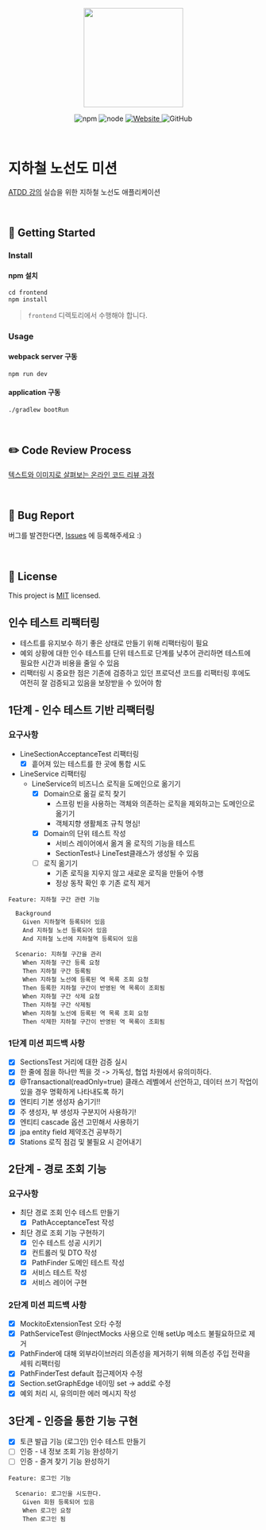 <p align="center">
    <img width="200px;" src="https://raw.githubusercontent.com/woowacourse/atdd-subway-admin-frontend/master/images/main_logo.png"/>
</p>
<p align="center">
  <img alt="npm" src="https://img.shields.io/badge/npm-%3E%3D%205.5.0-blue">
  <img alt="node" src="https://img.shields.io/badge/node-%3E%3D%209.3.0-blue">
  <a href="https://edu.nextstep.camp/c/R89PYi5H" alt="nextstep atdd">
    <img alt="Website" src="https://img.shields.io/website?url=https%3A%2F%2Fedu.nextstep.camp%2Fc%2FR89PYi5H">
  </a>
  <img alt="GitHub" src="https://img.shields.io/github/license/next-step/atdd-subway-service">
</p>

<br>

# 지하철 노선도 미션

[ATDD 강의](https://edu.nextstep.camp/c/R89PYi5H) 실습을 위한 지하철 노선도 애플리케이션

<br>

## 🚀 Getting Started

### Install

#### npm 설치

```
cd frontend
npm install
```

> `frontend` 디렉토리에서 수행해야 합니다.

### Usage

#### webpack server 구동

```
npm run dev
```

#### application 구동

```
./gradlew bootRun
```

<br>

## ✏️ Code Review Process

[텍스트와 이미지로 살펴보는 온라인 코드 리뷰 과정](https://github.com/next-step/nextstep-docs/tree/master/codereview)

<br>

## 🐞 Bug Report

버그를 발견한다면, [Issues](https://github.com/next-step/atdd-subway-service/issues) 에 등록해주세요 :)

<br>

## 📝 License

This project is [MIT](https://github.com/next-step/atdd-subway-service/blob/master/LICENSE.md) licensed.

## 인수 테스트 리팩터링

- 테스트를 유지보수 하기 좋은 상태로 만들기 위해 리팩터링이 필요
- 예외 상황에 대한 인수 테스트를 단위 테스트로 단계를 낮추어 관리하면 테스트에 필요한 시간과 비용을 줄일 수 있음
- 리팩터링 시 중요한 점은 기존에 검증하고 있던 프로덕션 코드를 리팩터링 후에도 여전히 잘 검증되고 있음을 보장받을 수 있어야 함

## 1단계 - 인수 테스트 기반 리팩터링

### 요구사항

- LineSectionAcceptanceTest 리팩터링
  - [x] 흩어져 있는 테스트를 한 곳에 통합 시도
- LineService 리팩터링
  - LineService의 비즈니스 로직을 도메인으로 옮기기
    - [x] Domain으로 옮길 로직 찾기
      - 스프링 빈을 사용하는 객체와 의존하는 로직을 제외하고는 도메인으로 옮기기
      - 객체지향 생활체조 규칙 명심!
    - [x] Domain의 단위 테스트 작성
      - 서비스 레이어에서 옮겨 올 로직의 기능을 테스트
      - SectionTest나 LineTest클래스가 생성될 수 있음
    - [ ] 로직 옮기기
      - 기존 로직을 지우지 않고 새로운 로직을 만들어 수행
      - 정상 동작 확인 후 기존 로직 제거

```gherkin
Feature: 지하철 구간 관련 기능

  Background
    Given 지하철역 등록되어 있음
    And 지하철 노선 등록되어 있음
    And 지하철 노선에 지하철역 등록되어 있음

  Scenario: 지하철 구간을 관리
    When 지하철 구간 등록 요청
    Then 지하철 구간 등록됨
    When 지하철 노선에 등록된 역 목록 조회 요청
    Then 등록한 지하철 구간이 반영된 역 목록이 조회됨
    When 지하철 구간 삭제 요청
    Then 지하철 구간 삭제됨
    When 지하철 노선에 등록된 역 목록 조회 요청
    Then 삭제한 지하철 구간이 반영된 역 목록이 조회됨
```

### 1단계 미션 피드백 사항
- [x] SectionsTest 거리에 대한 검증 실시
- [x] 한 줄에 점을 하나만 찍을 것 -> 가독성, 협업 차원에서 유의미하다.
- [x] @Transactional(readOnly=true) 클래스 레벨에서 선언하고, 데이터 쓰기 작업이 있을 경우 명확하게 나타내도록 하기
- [x] 엔티티 기본 생성자 숨기기!!
- [x] 주 생성자, 부 생성자 구분지어 사용하기!
- [x] 엔티티 cascade 옵션 고민해서 사용하기
- [x] jpa entity field 제약조건 공부하기
- [x] Stations 로직 점검 및 불필요 시 걷어내기

## 2단계 - 경로 조회 기능

### 요구사항
- 최단 경로 조회 인수 테스트 만들기
  - [x] PathAcceptanceTest 작성
- 최단 경로 조회 기능 구현하기
  - [x] 인수 테스트 성공 시키기
  - [x] 컨트롤러 및 DTO 작성
  - [x] PathFinder 도메인 테스트 작성
  - [x] 서비스 테스트 작성
  - [x] 서비스 레이어 구현

### 2단계 미션 피드백 사항
- [x] MockitoExtensionTest 오타 수정
- [x] PathServiceTest @InjectMocks 사용으로 인해 setUp 메소드 불필요하므로 제거
- [x] PathFinder에 대해 외부라이브러리 의존성을 제거하기 위해 의존성 주입 전략을 세워 리팩터링
- [x] PathFinderTest default 접근제어자 수정
- [x] Section.setGraphEdge 네이밍 set -> add로 수정
- [x] 예외 처리 시, 유의미한 에러 메시지 작성

## 3단계 - 인증을 통한 기능 구현
- [x] 토큰 발급 기능 (로그인) 인수 테스트 만들기
- [ ] 인증 - 내 정보 조회 기능 완성하기
- [ ] 인증 - 즐겨 찾기 기능 완성하기

```gherkin
Feature: 로그인 기능

  Scenario: 로그인을 시도한다.
    Given 회원 등록되어 있음
    When 로그인 요청
    Then 로그인 됨
```